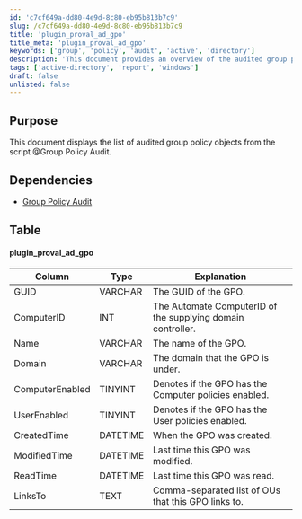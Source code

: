 ```yaml
---
id: 'c7cf649a-dd80-4e9d-8c80-eb95b813b7c9'
slug: /c7cf649a-dd80-4e9d-8c80-eb95b813b7c9
title: 'plugin_proval_ad_gpo'
title_meta: 'plugin_proval_ad_gpo'
keywords: ['group', 'policy', 'audit', 'active', 'directory']
description: 'This document provides an overview of the audited group policy objects retrieved from the Group Policy Audit script, detailing their attributes and dependencies for effective management and reporting in Active Directory environments.'
tags: ['active-directory', 'report', 'windows']
draft: false
unlisted: false
---
```


## Purpose

This document displays the list of audited group policy objects from the script @Group Policy Audit.

## Dependencies

- [Group Policy Audit](../scripts/group-policy-audit.md)

## Table

#### plugin_proval_ad_gpo

| Column           | Type      | Explanation                                                       |
|------------------|-----------|-------------------------------------------------------------------|
| GUID             | VARCHAR   | The GUID of the GPO.                                             |
| ComputerID       | INT       | The Automate ComputerID of the supplying domain controller.      |
| Name             | VARCHAR   | The name of the GPO.                                            |
| Domain           | VARCHAR   | The domain that the GPO is under.                               |
| ComputerEnabled   | TINYINT   | Denotes if the GPO has the Computer policies enabled.           |
| UserEnabled       | TINYINT   | Denotes if the GPO has the User policies enabled.               |
| CreatedTime       | DATETIME  | When the GPO was created.                                       |
| ModifiedTime      | DATETIME  | Last time this GPO was modified.                                |
| ReadTime          | DATETIME  | Last time this GPO was read.                                    |
| LinksTo           | TEXT      | Comma-separated list of OUs that this GPO links to.            |


